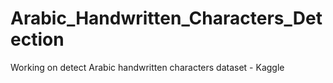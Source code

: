 # Arabic_Handwritten_Characters_Detection
Working on detect Arabic handwritten characters dataset - Kaggle
